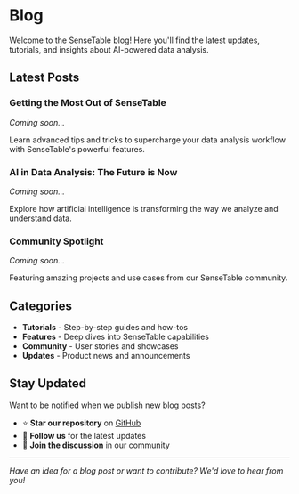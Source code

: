 # Blog

Welcome to the SenseTable blog! Here you'll find the latest updates, tutorials, and insights about AI-powered data analysis.

## Latest Posts

### Getting the Most Out of SenseTable
*Coming soon...*

Learn advanced tips and tricks to supercharge your data analysis workflow with SenseTable's powerful features.

### AI in Data Analysis: The Future is Now
*Coming soon...*

Explore how artificial intelligence is transforming the way we analyze and understand data.

### Community Spotlight
*Coming soon...*

Featuring amazing projects and use cases from our SenseTable community.

## Categories

- **Tutorials** - Step-by-step guides and how-tos
- **Features** - Deep dives into SenseTable capabilities  
- **Community** - User stories and showcases
- **Updates** - Product news and announcements

## Stay Updated

Want to be notified when we publish new blog posts? 

- ⭐ **Star our repository** on [GitHub](https://github.com/SmooSenseAI/sense-table-doc)
- 📧 **Follow us** for the latest updates
- 💬 **Join the discussion** in our community

---

*Have an idea for a blog post or want to contribute? We'd love to hear from you!* 